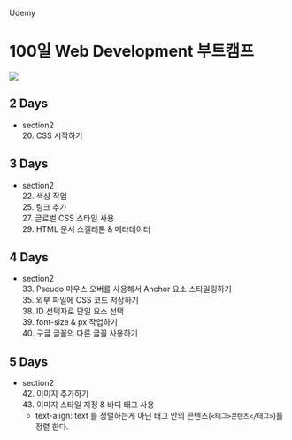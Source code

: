 Udemy

# 100일 Web Development 부트캠프

[<img src="https://img.shields.io/badge/github-%23121011.svg?style=for-the-badge&logo=github&logoColor=white" />](https://github.com/academind/100-days-of-web-development/)

## 2 Days

- section2  
  20. CSS 시작하기

## 3 Days

- section2  
  22. 색상 작업  
  25. 링크 추가  
  27. 글로벌 CSS 스타일 사용  
  29. HTML 문서 스켈레톤 & 메타데이터

## 4 Days

- section2  
  33. Pseudo 마우스 오버를 사용해서 Anchor 요소 스타일링하기  
  35. 외부 파일에 CSS 코드 저장하기  
  38. ID 선택자로 단일 요소 선택  
  39. font-size & px 작업하기  
  40. 구글 글꼴의 다른 글꼴 사용하기

## 5 Days

- section2  
  42. 이미지 추가하기  
  43. 이미지 스타일 지정 & 바디 태그 사용
  - text-align: text 를 정렬하는게 아닌 태그 안의 콘텐츠(`<태그>콘텐츠</태그>`)를 정렬 한다.

